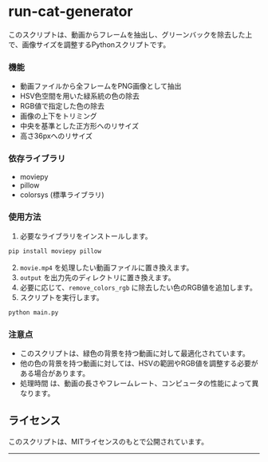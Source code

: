 # run-cat-generator
このスクリプトは、動画からフレームを抽出し、グリーンバックを除去した上で、画像サイズを調整するPythonスクリプトです。

### 機能

* 動画ファイルから全フレームをPNG画像として抽出
* HSV色空間を用いた緑系統の色の除去
* RGB値で指定した色の除去
* 画像の上下をトリミング
* 中央を基準とした正方形へのリサイズ
* 高さ36pxへのリサイズ

### 依存ライブラリ

* moviepy
* pillow
* colorsys (標準ライブラリ)

### 使用方法

1. 必要なライブラリをインストールします。

```bash
pip install moviepy pillow
```

2. `movie.mp4` を処理したい動画ファイルに置き換えます。
3. `output` を出力先のディレクトリに置き換えます。
4. 必要に応じて、`remove_colors_rgb` に除去したい色のRGB値を追加します。
5. スクリプトを実行します。

```bash
python main.py 
```

### 注意点

* このスクリプトは、緑色の背景を持つ動画に対して最適化されています。
* 他の色の背景を持つ動画に対しては、HSVの範囲やRGB値を調整する必要がある場合があります。
* 処理時間 は、動画の長さやフレームレート、コンピュータの性能によって異なります。


## ライセンス

このスクリプトは、MITライセンスのもとで公開されています。

---
